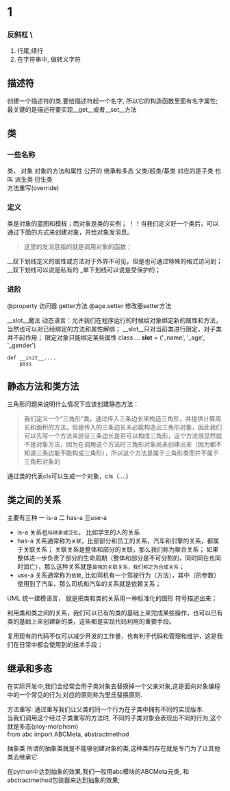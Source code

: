 # 1 
### 反斜杠 \  
1. 行尾,续行 
2. 在字符串中, 做转义字符

## 描述符
创建一个描述符的类,要给描述符起一个名字, 所以它的构造函数里面有名字属性; 最关键的是描述符要实现__get__或者__set__方法

## 类
### 一些名称
类， 对象
对象的方法和属性
公开的
继承和多态 
父类/超类/基类 对应的是子类 也叫 派生类 衍生类  
方法重写(override)

### 定义
类是对象的蓝图和模板；而对象是类的实例；
！！当我们定义好一个类后，可以通过下面的方式来创建对象，并给对象发消息。
> 这里的发消息指的就是调用对象的函数；

__双下划线定义的属性或方法对于外界不可见，但是也可通过特殊的格式访问到；
__双下划线可以说是私有的
_单下划线可以说是受保护的；

### 进阶
@property  访问器 getter方法
@age.setter 修改器setter方法

__slot__魔法
动态语言：允许我们在程序运行的时候给对象绑定新的属性和方法，当然也可以对已经绑定的方法和属性解绑；
__slot__只对当前类进行限定，对子类并不起作用；
限定对象只能绑定某些属性
class ...
    __slot__ = ('_name', '_age', '_gender')
    
    def __init__....
        pass 

## 静态方法和类方法
三角形问题来说明什么情况下应该创建静态方法：
> 我们定义一个“三角形”类，通过传入三条边长来构造三角形，并提供计算周长和面积的方法，但是传入的三条边长未必能构造出三角形对象，因此我们可以先写一个方法来验证三条边长是否可以构成三角形，这个方法很显然就不是对象方法，因为在调用这个方法时三角形对象尚未创建出来（因为都不知道三条边能不能构成三角形），所以这个方法是属于三角形类而并不属于三角形对象的


通过类的代表cls可以生成一个对象，cls（....)

## 类之间的关系
主要有三种
一 is-a 二 has-a 三use-a 
- is-a 关系也`叫继承或泛化`， 比如学生的人的关系
-  has-a 关系通常称为`关联`，比部部分和员工的关系，汽车和引擎的关系，都属于关联关系； 
关联关系是整体和部分的关联，那么我们称为聚合关系； 如果整体进一步负责了部分的生命周期（整体和部分是不可分割的，同时同在也同时消亡），那么这种关系就是`最强的关联关系，我们称之为合成关系`； 
- use-a 关系通常称为`依赖`, 比如司机有一个驾驶行为（方法），其中（的参数）使用到了汽车，那么司机和汽车的关系就是依赖关系； 

UML 统一建模语言， 就是把类和类的关系用一种标准化的图形 符号描述出来；   

利用类和类之间的关系，我们可以已有的类的基础上来完成某些操作，也可以已有类的基础上来创建新的类，这些都是实现代码利用的重要手段。  

复用现有的代码不仅可以减少开发的工作量，也有利于代码和管理和维护，这是我们在日常中都会使用到的技术手段； 

## 继承和多态
在实际开发中,我们会经常会用子类对象去替换掉一个父亲对象,这是面向对象编程中的一个常见的行为,对应的原则称为里氏替换原则.   

方法重写: 通过重写我们让父类的同一个行为在子类中拥有不同的实现版本.  
当我们调用这个经过子类重写的方法时, 不同的子类对象会表现出不同的行为,这个就是多态(ploy-morphism)  
from abc import ABCMeta, abstractmethod  

抽象类
所谓的抽象类就是不能够创建对象的类,这种类的存在就是专门为了让其他类去继承它.

在python中达到抽象的效果,我们一般用abc模块的ABCMeta元类, 和abctractmethod包装器来达到抽象的效果; 


